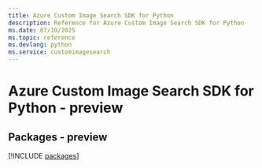 ```yaml
---
title: Azure Custom Image Search SDK for Python
description: Reference for Azure Custom Image Search SDK for Python
ms.date: 07/10/2025
ms.topic: reference
ms.devlang: python
ms.service: customimagesearch
---
```

# Azure Custom Image Search SDK for Python - preview
## Packages - preview
[!INCLUDE [packages](custom-image-search-index.md)]